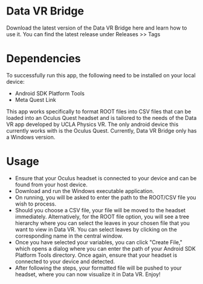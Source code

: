 # Data VR Bridge
Download the latest version of the Data VR Bridge here and learn how to use it. You can find the latest release under Releases >> Tags

# Dependencies
To successfully run this app, the following need to be installed on your local device:

- Android SDK Platform Tools
- Meta Quest Link

This app works specifically to format ROOT files into CSV files that can be loaded into an Oculus Quest headset and is tailored to the needs of the Data VR app developed by UCLA Physics VR. 
The only android device this currently works with is the Oculus Quest. Currently, Data VR Bridge only has a Windows version.  

# Usage

- Ensure that your Oculus headset is connected to your device and can be found from your host device.
- Download and run the Windows executable application. 
- On running, you will be asked to enter the path to the ROOT/CSV file you wish to process.
- Should you choose a CSV file, your file will be moved to the headset immediately. Alternatively, for the ROOT file option, you will see a tree hierarchy where you can select the leaves in your chosen file that you want to view in Data VR. You can select leaves by clicking on the corresponding name in the central window.
- Once you have selected your variables, you can click "Create File," which opens a dialog where you can enter the path of your Android SDK Platform Tools directory. Once again, ensure that your headset is connected to your device and detected. 
- After following the steps, your formatted file will be pushed to your headset, where you can now visualize it in Data VR. Enjoy!
